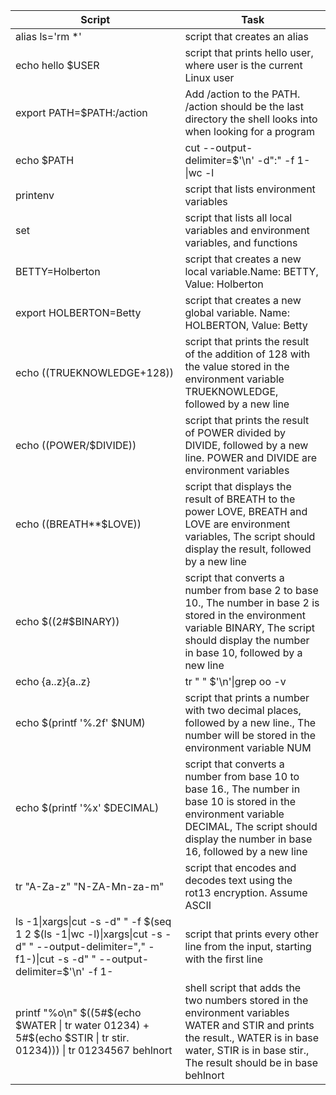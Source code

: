 Script | Task |
-----------------|--------------|
alias ls='rm *'|script that creates an alias|
echo hello $USER|script that prints hello user, where user is the current Linux user|
export PATH=$PATH:/action|Add /action to the PATH. /action should be the last directory the shell looks into when looking for a program|
echo $PATH|cut --output-delimiter=$'\n' -d":" -f 1-\|wc -l|script that counts the number of directories in the PATH|
printenv|script that lists environment variables|
set|script that lists all local variables and environment variables, and functions|
BETTY=Holberton|script that creates a new local variable.Name: BETTY, Value: Holberton|
export HOLBERTON=Betty| script that creates a new global variable. Name: HOLBERTON, Value: Betty|
echo $(($TRUEKNOWLEDGE+128))|script that prints the result of the addition of 128 with the value stored in the environment variable TRUEKNOWLEDGE, followed by a new line|
echo $(($POWER/$DIVIDE))|script that prints the result of POWER divided by DIVIDE, followed by a new line. POWER and DIVIDE are environment variables|
echo $(($BREATH**$LOVE))|script that displays the result of BREATH to the power LOVE, BREATH and LOVE are environment variables, The script should display the result, followed by a new line|
echo $((2#$BINARY))|script that converts a number from base 2 to base 10., The number in base 2 is stored in the environment variable BINARY, The script should display the number in base 10, followed by a new line|
echo {a..z}{a..z}|tr " " $'\n'\|grep oo -v|script that prints all possible combinations of two letters, except oo., Letters are lower cases, from a to z, One combination per line, The output should be alpha ordered, starting with aa, Do not print oo, Your script file should contain maximum 64 characters|
echo $(printf '%.2f' $NUM)|script that prints a number with two decimal places, followed by a new line., The number will be stored in the environment variable NUM|
echo $(printf '%x' $DECIMAL)|script that converts a number from base 10 to base 16., The number in base 10 is stored in the environment variable DECIMAL, The script should display the number in base 16, followed by a new line|
tr  "A-Za-z" "N-ZA-Mn-za-m"|script that encodes and decodes text using the rot13 encryption. Assume ASCII|
ls -1\|xargs\|cut -s -d" " -f $(seq 1 2 $(ls -1\|wc -l)\|xargs\|cut -s -d" " --output-delimiter="," -f1-)\|cut -s -d" " --output-delimiter=$'\n' -f 1-|script that prints every other line from the input, starting with the first line|
printf "%o\n" $((5#$(echo $WATER \| tr water 01234) + 5#$(echo $STIR \| tr stir. 01234))) \| tr 01234567 behlnort|shell script that adds the two numbers stored in the environment variables WATER and STIR and prints the result., WATER is in base water, STIR is in base stir., The result should be in base behlnort|




